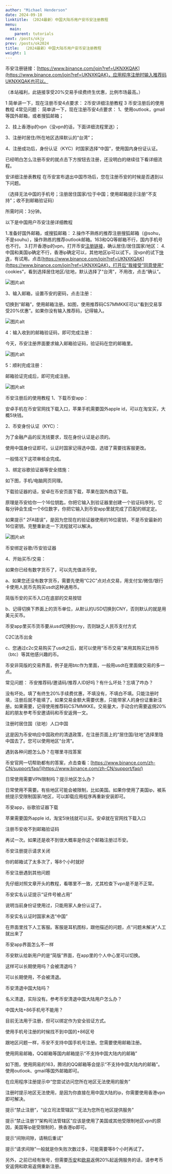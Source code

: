 ```yaml
---
author: "Michael Henderson"
date: 2024-09-18
linktitle: （2024最新）中国大陆币用户安币安注册教程
menu:
  main:
    parent: tutorials
next: /posts/okjy
prev: /posts/ok2024
title:  （2024最新）中国大陆币用户安币安注册教程
weight: 1
---
```


币安注册链接：[https://www.binance.com/join?ref=UKNXKQAK](https://www.binance.com/join?ref=UKNXKQAK)，应用程序注册时输入推荐码UKNXKQAK也可以。

（本站福利，此链接享受20%交易手续费终生优惠，比例市场最高。）

1 简单讲一下，现在注册币安4点要求：
2币安详细注册教程
3 币安注册后的使用教程
4常见问题：
简单讲一下，现在注册币安4点要求：
1、使用outlook，gmail等国外邮箱，或者搜狐邮箱；

2、挂上香港ip的vpn（没vpn的话，下面详细流程里送）；

3、注册时居住/所在地区选择默认的“台湾”；

4、注册成功后，身份认证（KYC）时国家选择“中国”，使用国内身份证认证。

已经明白怎么注册币安的就点击下方按钮去注册，还没明白的继续往下看详细流程。

安详细注册表教程
在币安宣布退出中国市场后，您在注册币安的时候是否遇到以下问题。

（选择无法中国的手机号；注册居住国家/位于中国；使用邮箱提示注册“不支持”；收不到邮箱验证码）

所需时间：3分钟。

以下是中国用户币安注册详细教程

1.准备好国外邮箱，或搜狐邮箱：
2.操作不熟练的推荐注册搜狐邮箱（@sohu，不是souhu），操作熟练的推荐outlook邮箱。163和QQ等邮箱不行，国内手机号也不行。
3.打开香港ip的vpn，打开币安[注册链接](https://www.binance.com/join?ref=UKNXKQAK)，确认居住/居住国家/地区：
4.中国和美国ip确定不行，香港ip确定可以，其他地区ip可以试下。没vpn的试下[快连](https://letsvpn.world/?hl=zh)，有试用。点击[https://www.binance.com/join?ref=UKNXKQAK](https://www.binance.com/join?ref=UKNXKQAK)，打开后“我接受”同意使用“ cookies”，看到选择居住地区/驻地，默认选择了“台湾”，不用改，点击“确认”。

![图片alt](https://s21.ax1x.com/2024/09/16/pAuq19P.png "图片title")

3、输入邮箱，设置币安的密码，点击注册：

切换到“邮箱”，使用邮箱注册。如图，使用推荐码CS7MMKKE可以“看到交易享受20%优惠”。如果你没有输入推荐码，记得输入。

![图片alt](https://s21.ax1x.com/2024/09/16/pAuqYng.png "图片title")

4：输入收到的邮箱验证码，即可完成注册：

今天，币安注册界面要求输入邮箱验证码，验证码在您的邮箱里。

![图片alt](https://s21.ax1x.com/2024/09/16/pAuq31f.png "图片title")

5：顺利完成注册：

邮箱验证完成后，即可完成注册。

![图片alt](https://s21.ax1x.com/2024/09/16/pAuq8c8.png "图片title")

币安注册后的使用教程
1、下载币安app：

安卓手机在币安官网找下载入口，苹果手机需要国外apple id，可以在淘宝买，大概5块钱。

2、币安身份认证（KYC）：

为了金融产品的反洗钱要求，现在身份认证是必须的。

使用中国身份证即可。认证时国家记得选中国，选错了需要找客服更改。

一般情况下这项审核会完成。

3、绑定谷歌验证器等安全措施：

如下图，手机/电脑网页同理。

下载验证器的话，安卓在币安页面下载，苹果在国外商店下载。

原理是币安给你一个16位钥匙，你把它输入到验证器里创建一个验证码序列，它每分钟会生成一个6位数字，你把它输入到币安app里就完成了匹配的绑定定。

如果提示“ 2FA错误”，是因为您现在的验证器使用的16位密钥，不是币安最新的16位密钥。完整重新走一下流程就可以解决。

![图片alt](https://s21.ax1x.com/2024/09/16/pAuqGjS.png "图片title")

币安绑定谷歌/币安验证器

4、开始买币/交易：

如果你已经有数字货币了，可以先充值进币安。

a、如果您还没有数字货币，需要先使用“C2C”点对点交易，用支付宝/微信/银行卡使用人民币先购买usdt这种通用币。

简版币安的买币入口在底部的交易按钮

b、记得切换下界面上的货币单位，从默认的USD切换到CNY，否则默认的就是用美元买币。

币安app里买币货币要从usd切换到cny，否则缺乏人民币支付方式

C2C法币出金

c、您通过c2c交易购买了usdt之后，就可以使用“币币交易”来用其购买比特币（btc）等其他感兴趣的币。

币安非简版的交易界面，例子是用btc作为里面，一般用usdt在里面做交易的多一点。

常见问题：
币安推荐码/邀请码/推荐人ID好吗？有什么坏处？忘填了咋办？

没有坏处。填了有终生20%手续费优惠，不填没有，不填白不填。只能注册时填，注册后就不能填了。如果交易金额大需要优惠，只能带家人的身份证重新注册。如果需要，记得使用推荐码CS7MMKKE。交易量大，手动合约需要返佣20%起的朋友参考币安邀请码和币安返佣一文。

注册时居住国（驻地）人口中国

这是因为币安响应中国政府的清退政策，在注册页面上的“居住国/驻地”选择里隐中国去了。您可以使用地区“台湾”。

遇到各种问题怎么办？在哪里寻找答案

币安官网一切帮助都有的答案，点击查看：[https://www.binance.com/zh-CN/support/faq/](https://www.binance.com/zh-CN/support/faq/)

日常使用需要VPN限制吗？提示地区怎么办？

日常使用不需要。有些地区可能会被限制，比如美国。如果你使用了美国ip，被系统提示受限制国家/地区，可以卸载应用程序再重新安装即可。

币安app，谷歌验证器下载

苹果需要国外apple id，淘宝5块钱就可以买。安卓就在官网找下载入口

注册币安收不到邮箱验证码

再试一次。如果还是收不到很大概率是你这个邮箱注册过币安。

币安注册提示请求关闭

你的邮箱试了太多次了，等8个小时就好

币安注册遇到其他问题

先仔细对照文章开头的教程，看哪里不一致，尤其检查下vpn是不是不正常。

币安实名认证提示“证件号被占用”

说明当前身份证使用过，只能用家人身份认证了。

币安实名认证时国家未选“中国”

在界面里找下人工客服。客服是耳机图标，跟他描述的问题，点“问题未解决”人工就出来了

币安app界面怎么不一样

币安默认给新用户的是“简版”界面，在app里的个人中心里可以切换。

这样可以长期使用吗？会被清退吗？

可以长期使用，不会被清退。

币安清退中国大陆吗？

名义清退，实际没有。参考币安清退中国大陆用户怎么办？

中国大陆+86手机号不能用？

目前无法用于注册，但可以绑定作为安全验证方式。

使用手机号注册的时候找不到中国的+86区号

跟地区问题一样，币安不支持中国手机号注册。您需要使用邮箱注册。

使用网易邮箱，QQ邮箱等国内邮箱提示“不支持中国大陆内的邮箱”

如下图，使用网易的163，腾讯的QQ邮箱等会提示“不支持中国大陆内的邮箱”。使用outlook、gmail等国外邮箱即可。

在应用程序注册提示中“您尝试访问您所在地区无法使用的服务”

注册时提示地区无法使用，是因为你直接在用中国大陆的ip，你需要使用香港vpn即可解决。

提示“禁止注册”，“设立司法管辖区”“无法为您所在地区提供服务”

提示“禁止注册”/“架构司法管辖区”应该是使用了美国或其他受限制地区vpn的原因，美国等ip是受限制的，换香港ip即可。

提示“间隙间隙，请稍后重试”

提示“请求间隙”一般就是你失败次数过多，可能需要等8个小时再试了。

另外，之前已经有账号，但需要[币安](https://www.binance.com/join?ref=UKNXKQAK)和[欧易](https://okx.com/join/1912474)返佣20%起返佣服务的话，请参考币安返佣和欧易返佣重新注册。
